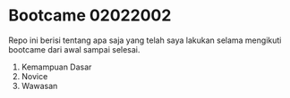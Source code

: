<h1>Bootcame 02022002</h1>
Repo ini berisi tentang apa saja yang telah saya lakukan selama mengikuti bootcame dari awal sampai selesai.
<ol>
<li>Kemampuan Dasar</li>
<li>Novice</li>
<li>Wawasan</li>
</ol>